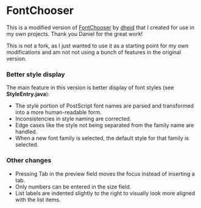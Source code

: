 # FontChooser

This is a modified version of [FontChooser](https://github.com/dheid/fontchooser) by [dheid](https://github.com/dheid)
that I created for use in my own projects. Thank you Daniel for the great work!

This is not a fork, as I just wanted to use it as a starting point for my own modifications and am not not using a bunch
of features in the original version.

### Better style display

The main feature in this version is better display of font styles (see **StyleEntry.java**):

- The style portion of
  PostScript font names are parsed and transformed into a more human-readable form.
- Inconsistencies in style naming are corrected.
- Edge cases like the style not being separated from the family name are handled.
- When a new font family is selected, the default style for that family is selected.

### Other changes

- Pressing Tab in the preview field moves the focus instead of inserting a tab.
- Only numbers can be entered in the size field.
- List labels are indented slightly to the right to visually look more aligned with the list items.
